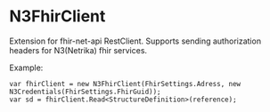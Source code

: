 # N3FhirClient
Extension for fhir-net-api RestClient.
Supports sending authorization headers for N3(Netrika) fhir services.

Example:
```
var fhirClient = new N3FhirClient(FhirSettings.Adress, new N3Credentials(FhirSettings.FhirGuid));
var sd = fhirClient.Read<StructureDefinition>(reference);
```
